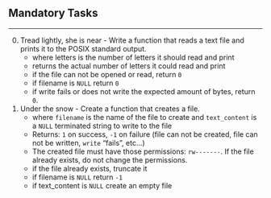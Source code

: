 ## Mandatory Tasks ##
***
0. Tread lightly, she is near - Write a function that reads a text file and prints it to the POSIX standard output.
	* where letters is the number of letters it should read and print
	* returns the actual number of letters it could read and print
	* if the file can not be opened or read, return `0`
	* if filename is `NULL` return `0`
	* if write fails or does not write the expected amount of bytes, return `0`.
1. Under the snow - Create a function that creates a file.
	* where `filename` is the name of the file to create and `text_content` is a `NULL` terminated string to write to the file
	* Returns: `1` on success, `-1` on failure (file can not be created, file can not be written, `write` “fails”, etc…)
	* The created file must have those permissions: `rw-------`. If the file already exists, do not change the permissions.
	* if the file already exists, truncate it
	* if filename is `NULL` return `-1`
	* if text_content is `NULL` create an empty file
